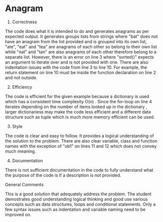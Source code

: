 # Anagram

1. Correctness

The code does what it is intended to do and generates anagrams as per expected output. It generates groups lists from strings where "bat" does not have an anagram from the list provided and is grouped into its own list,  "ate", "eat" and "tea" are anagrams of each other so belong to their own list while "nat" and "tan" are also anagrams of each other therefore belong to a separate list. However, there is an error on line 3 where "sorted()" expects an argument to iterate over and is not provided with one. There are also indentation issues with the code from line 3 to line 10. For example, the return statement on line 10 must be inside the function declaration on line 2 and not outside. 

2. Efficiency 

The code is efficient for the given example because a dictionary is used which has a consistent time complexity O(n) . Since the for-loop on line 4 iterates depending on the number of items looked up in the dictionary , larger dictionariess may make the code less efficient and a different data structure such as tuple which is much more memory efficient can be used. 

3. Style 

The code is clear and easy to follow. It provides a logical understanding of the solution to the problem. There are also clear variable, class and function names with the exception of "ob1" on lines 11 and 12 which does not convey much meaning. 

4. Documentation 

There is not sufficient documentation in the code to fully understand what the purpose of the code is if a description is not provided. 


General Comments 

This is a good solution that adequately address the problem. The student demostrates good understanding logical thinking and good use various concepts such as data structures, loops and conditional statements. Only a few syntax issues such as indentation and variable naming need to be improved on.
